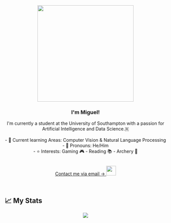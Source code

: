 <div align="center">
    <img src="https://neerlandistiek.nl/wp-content/uploads/2020/09/448781613_840504c11b_c.jpg" align="center" height="" width="300" />
</div>
  

### <div align="center" width="200">I'm Miguel!</div>
<div align="center" width="200"> I'm currently a student at the University of Southampton with a passion for Artificial Intelligence and Data Science.🇷</div>
&nbsp;
<div align="center" width="200"> - 🧠 Current learning Areas: Computer Vision & Natural Language Processing </div>
<div align="center" width="200"> - 💬 Pronouns: He/Him </div>
<div align="center" width="200"> - ⭐ Interests: Gaming 🎮 - Reading 📚 - Archery 🏹 </div>
&nbsp;
<p align="center">
    <a href="mailto:contact@pena.m.miguel@gmail.com"> Contact me via email ->
        <img src="https://logos-world.net/wp-content/uploads/2020/11/Gmail-Logo.png" width="30"/>
    </a>
</p>
  
<br>

## 📈 My Stats

<div align="center">   
    <img src="https://github-readme-stats.vercel.app/api?username=miguel-m-pena&show_icons=true&count_private=true&hide_border=true" align="center" />
</div>
